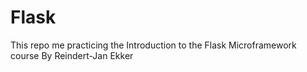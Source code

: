 # Flask
This repo me practicing the Introduction to the Flask Microframework course By Reindert-Jan Ekker
